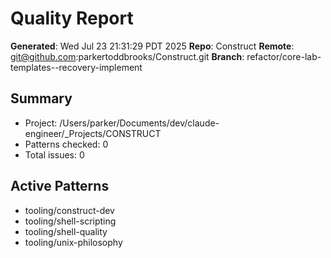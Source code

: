 # Quality Report
**Generated**: Wed Jul 23 21:31:29 PDT 2025
**Repo**: Construct
**Remote**: git@github.com:parkertoddbrooks/Construct.git
**Branch**: refactor/core-lab-templates--recovery-implement

## Summary
- Project: /Users/parker/Documents/dev/claude-engineer/_Projects/CONSTRUCT
- Patterns checked: 0
- Total issues: 0

## Active Patterns
- tooling/construct-dev
- tooling/shell-scripting
- tooling/shell-quality
- tooling/unix-philosophy
